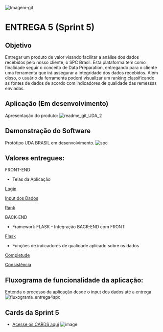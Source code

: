 ![Imagem-git](https://user-images.githubusercontent.com/56441318/83288074-2af5e080-a1b9-11ea-9049-6c27b940c1b7.jpg)

# ENTREGA 5 (Sprint 5)

## Objetivo
Entregar um produto de valor visando facilitar a análise dos dados recebidos pelo nosso cliente, o SPC Brasil. Esta plataforma tem como finalidade seguir o conceito de Data Preparation, entregando para o cliente uma ferramenta que irá assegurar a integridade dos dados recebidos. Além disso, o usuário da ferramenta poderá visualizar um ranking classificando as fontes de dados de acordo com indicadores de qualidade das remessas enviadas. 

## Aplicação (Em desenvolvimento)
Apresentação do produto:
![readme_git_UDA_2](https://user-images.githubusercontent.com/54003876/85960076-0f782400-b977-11ea-9012-2fda9509fb16.png)

## Demonstração do Software
Protótipo UDA BRASIL em desenvolvimento. 
![spc](https://user-images.githubusercontent.com/54003876/85960519-6cc1a480-b97a-11ea-8887-108e45e4263c.gif)

## Valores entregues:

FRONT-END
- Telas da Aplicação

[Login](https://github.com/justhenrique/SPC-projeto-integrador/blob/master/Entrega%205/SPC%20Produto%20-%20Prot%C3%B3tipo%20v1/UDA%20Brasil/templates/screen1.html)

[Input dos Dados](https://github.com/justhenrique/SPC-projeto-integrador/blob/master/Entrega%205/SPC%20Produto%20-%20Prot%C3%B3tipo%20v1/UDA%20Brasil/templates/screen2.html)

[Rank](https://github.com/justhenrique/SPC-projeto-integrador/blob/master/Entrega%205/SPC%20Produto%20-%20Prot%C3%B3tipo%20v1/UDA%20Brasil/templates/screen3.html)


BACK-END

- Framework FLASK - Integração BACK-END com FRONT

[Flask](https://github.com/justhenrique/SPC-projeto-integrador/blob/master/Entrega%205/SPC%20Produto%20-%20Prot%C3%B3tipo%20v1/UDA%20Brasil/main.py)


- Funções de indicadores de qualidade aplicado sobre os dados 

[Completude](https://github.com/justhenrique/SPC-projeto-integrador/blob/master/Entrega%205/SPC%20Produto%20-%20Prot%C3%B3tipo%20v1/UDA%20Brasil/completude.py)

[Consistência](https://github.com/justhenrique/SPC-projeto-integrador/blob/master/Entrega%205/SPC%20Produto%20-%20Prot%C3%B3tipo%20v1/UDA%20Brasil/consistencia.py)





## Fluxograma de funcionalidade da aplicação:
Entenda o processo da aplicação desde o input dos dados até a entrega
![fluxograma_entrega4spc](https://user-images.githubusercontent.com/54003876/84607266-b4c4cf80-ae82-11ea-9104-2166954a5197.png)



## Cards da Sprint 5 
- [Acesse os CARDS aqui](https://github.com/justhenrique/SPC-projeto-integrador/projects/7)
![image](https://user-images.githubusercontent.com/54003876/85962187-c24f7e80-b985-11ea-95a9-cbc50576f60e.png)




